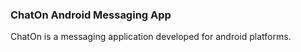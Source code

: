### ChatOn Android Messaging App
ChatOn is a messaging application developed for android platforms.
